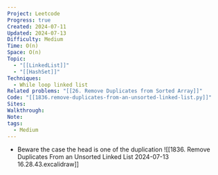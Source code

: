 ```yaml
---
Project: Leetcode
Progress: true
Created: 2024-07-11
Updated: 2024-07-13
Difficulty: Medium
Time: O(n)
Space: O(n)
Topic:
  - "[[LinkedList]]"
  - "[[HashSet]]"
Techniques:
  - While loop linked list
Related problems: "[[26. Remove Duplicates from Sorted Array]]"
Code: "[[1836.remove-duplicates-from-an-unsorted-linked-list.py]]"
Sites: 
Walkthrough: 
Note: 
tags:
  - Medium
---
```

- Beware the case the head is one of the duplication
![[1836. Remove Duplicates From an Unsorted Linked List 2024-07-13 16.28.43.excalidraw]]
